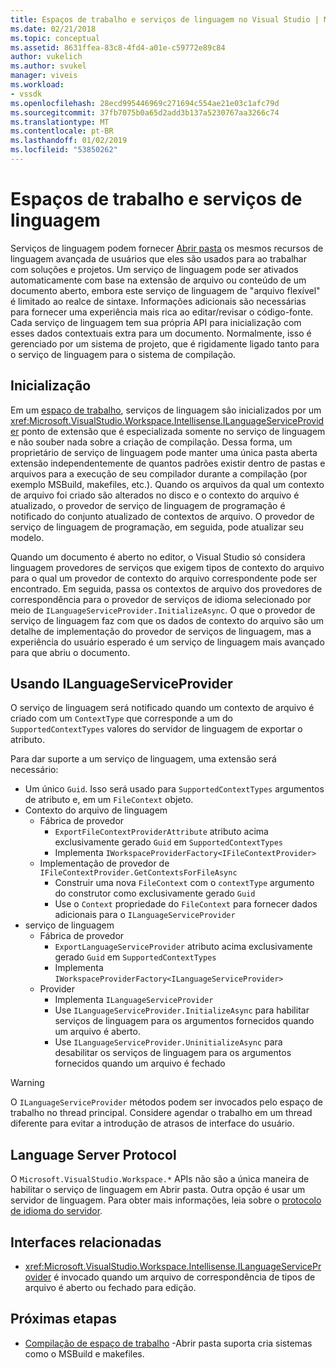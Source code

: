 ```yaml
---
title: Espaços de trabalho e serviços de linguagem no Visual Studio | Microsoft Docs
ms.date: 02/21/2018
ms.topic: conceptual
ms.assetid: 8631ffea-83c8-4fd4-a01e-c59772e89c84
author: vukelich
ms.author: svukel
manager: viveis
ms.workload:
- vssdk
ms.openlocfilehash: 28ecd995446969c271694c554ae21e03c1afc79d
ms.sourcegitcommit: 37fb7075b0a65d2add3b137a5230767aa3266c74
ms.translationtype: MT
ms.contentlocale: pt-BR
ms.lasthandoff: 01/02/2019
ms.locfileid: "53850262"
---
```

# <a name="workspaces-and-language-services"></a>Espaços de trabalho e serviços de linguagem

Serviços de linguagem podem fornecer [Abrir pasta](../ide/develop-code-in-visual-studio-without-projects-or-solutions.md) os mesmos recursos de linguagem avançada de usuários que eles são usados para ao trabalhar com soluções e projetos. Um serviço de linguagem pode ser ativados automaticamente com base na extensão de arquivo ou conteúdo de um documento aberto, embora este serviço de linguagem de "arquivo flexível" é limitado ao realce de sintaxe. Informações adicionais são necessárias para fornecer uma experiência mais rica ao editar/revisar o código-fonte. Cada serviço de linguagem tem sua própria API para inicialização com esses dados contextuais extra para um documento. Normalmente, isso é gerenciado por um sistema de projeto, que é rigidamente ligado tanto para o serviço de linguagem para o sistema de compilação.

## <a name="initialization"></a>Inicialização

Em um [espaço de trabalho](workspaces.md), serviços de linguagem são inicializados por um <xref:Microsoft.VisualStudio.Workspace.Intellisense.ILanguageServiceProvider> ponto de extensão que é especializada somente no serviço de linguagem e não souber nada sobre a criação de compilação. Dessa forma, um proprietário de serviço de linguagem pode manter uma única pasta aberta extensão independentemente de quantos padrões existir dentro de pastas e arquivos para a execução de seu compilador durante a compilação (por exemplo MSBuild, makefiles, etc.). Quando os arquivos da qual um contexto de arquivo foi criado são alterados no disco e o contexto do arquivo é atualizado, o provedor de serviço de linguagem de programação é notificado do conjunto atualizado de contextos de arquivo. O provedor de serviço de linguagem de programação, em seguida, pode atualizar seu modelo.

Quando um documento é aberto no editor, o Visual Studio só considera linguagem provedores de serviços que exigem tipos de contexto do arquivo para o qual um provedor de contexto do arquivo correspondente pode ser encontrado. Em seguida, passa os contextos de arquivo dos provedores de correspondência para o provedor de serviços de idioma selecionado por meio de `ILanguageServiceProvider.InitializeAsync`. O que o provedor de serviço de linguagem faz com que os dados de contexto do arquivo são um detalhe de implementação do provedor de serviços de linguagem, mas a experiência do usuário esperado é um serviço de linguagem mais avançado para que abriu o documento.

## <a name="using-ilanguageserviceprovider"></a>Usando ILanguageServiceProvider

O serviço de linguagem será notificado quando um contexto de arquivo é criado com um `ContextType` que corresponde a um do `SupportedContextTypes` valores do servidor de linguagem de exportar o atributo.

Para dar suporte a um serviço de linguagem, uma extensão será necessário:

- Um único `Guid`. Isso será usado para `SupportedContextTypes` argumentos de atributo e, em um `FileContext` objeto.
- Contexto do arquivo de linguagem
  - Fábrica de provedor
    - `ExportFileContextProviderAttribute` atributo acima exclusivamente gerado `Guid` em `SupportedContextTypes`
    - Implementa `IWorkspaceProviderFactory<IFileContextProvider>`
  - Implementação de provedor de `IFileContextProvider.GetContextsForFileAsync`
    - Construir uma nova `FileContext` com o `contextType` argumento do construtor como exclusivamente gerado `Guid`
    - Use o `Context` propriedade do `FileContext` para fornecer dados adicionais para o `ILanguageServiceProvider`
- serviço de linguagem
  - Fábrica de provedor
    - `ExportLanguageServiceProvider` atributo acima exclusivamente gerado `Guid` em `SupportedContextTypes`
    - Implementa `IWorkspaceProviderFactory<ILanguageServiceProvider>`
  - Provider
    - Implementa `ILanguageServiceProvider`
    - Use `ILanguageServiceProvider.InitializeAsync` para habilitar serviços de linguagem para os argumentos fornecidos quando um arquivo é aberto.
    - Use `ILanguageServiceProvider.UninitializeAsync` para desabilitar os serviços de linguagem para os argumentos fornecidos quando um arquivo é fechado

>[!WARNING]
>O `ILanguageServiceProvider` métodos podem ser invocados pelo espaço de trabalho no thread principal. Considere agendar o trabalho em um thread diferente para evitar a introdução de atrasos de interface do usuário.

## <a name="language-server-protocol"></a>Language Server Protocol

O `Microsoft.VisualStudio.Workspace.*` APIs não são a única maneira de habilitar o serviço de linguagem em Abrir pasta. Outra opção é usar um servidor de linguagem. Para obter mais informações, leia sobre o [protocolo de idioma do servidor](language-server-protocol.md).

## <a name="related-interfaces"></a>Interfaces relacionadas

- <xref:Microsoft.VisualStudio.Workspace.Intellisense.ILanguageServiceProvider> é invocado quando um arquivo de correspondência de tipos de arquivo é aberto ou fechado para edição.

## <a name="next-steps"></a>Próximas etapas

* [Compilação de espaço de trabalho](workspace-build.md) -Abrir pasta suporta cria sistemas como o MSBuild e makefiles. 